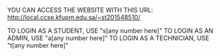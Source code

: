 YOU CAN ACCESS THE WEBSITE WITH THIS URL:
http://local.ccse.kfupm.edu.sa/~st201548510/

TO LOGIN AS A STUDENT, USE "s[any number here]"
TO LOGIN AS AN ADMIN, USE "a[any number here]"
TO LOGIN AS A TECHNICIAN, USE "t[any number here]"